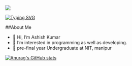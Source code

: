 <img src="https://image.freepik.com/free-vector/hand-drawn-web-developers_23-2148819604.jpg" style="alignSelf:'center'"/>

[![Typing SVG](https://readme-typing-svg.herokuapp.com?color=%23F7E830&size=30&vCenter=true&lines=Hi%2C+I'm+Ashish+Kumar;I+am+a+MERN+stack+Developer;%E2%99%A5+Android+and+Web;%E2%99%A5+CP)](https://git.io/typing-svg)


##About Me
- 👋 Hi, I’m Ashish Kumar
- 👀 I’m interested in programming as well as developing.
- :open_book: pre-final year Undergraduate at NIT, manipur



[![Anurag's GitHub stats](https://github-readme-stats.vercel.app/api?username=Ashish-hacker-0&count_private=true&theme=radical)](https://github.com/anuraghazra/github-readme-stats)
<!---
Ashish-hacker-0/Ashish-hacker-0 is a ✨ special ✨ repository because its `README.md` (this file) appears on your GitHub profile.
You can click the Preview link to take a look at your changes.
--->
